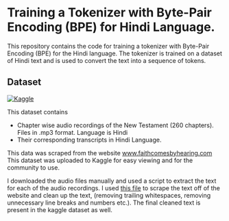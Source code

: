 # Training a Tokenizer with Byte-Pair Encoding (BPE) for Hindi Language.

This repository contains the code for training a tokenizer with Byte-Pair Encoding (BPE) for the Hindi language. The tokenizer is trained on a dataset of Hindi text and is used to convert the text into a sequence of tokens.

## Dataset 
[![Kaggle](https://img.shields.io/badge/Kaggle-20BEFF?style=for-the-badge&logo=Kaggle&logoColor=white)](https://www.kaggle.com/datasets/nishantbhansali/new-testament-readings-in-hindi-260-chapters)

This dataset contains 
- Chapter wise audio recordings of the New Testament (260 chapters). Files in .mp3 format. Language is Hindi
- Their corresponding transcripts in Hindi Language.

This data was scraped from the website www.faithcomesbyhearing.com
This dataset was uploaded to Kaggle for easy viewing and for the community to use.

I downloaded the audio files manually and used a script to extract the text for each of the audio recordings. I used [this file](https://github.com/nishantb06/sarvam/blob/main/part2/scraping_final.ipynb) to scrape the text off of the website and clean  up the text, (removing trailing whitespaces, removing unnecessary line breaks and numbers etc.). The final cleaned text is present in the kaggle dataset as well. 
